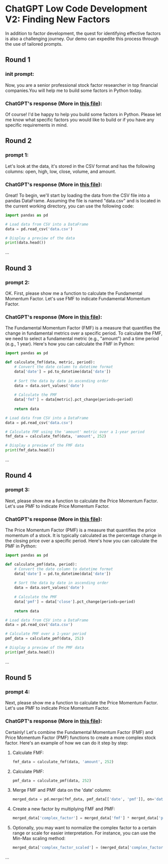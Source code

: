 # ChatGPT Low Code Development V2: Finding New Factors

In addition to factor development, the quest for identifying effective factors is also a challenging journey. Our demo can expedite this process through the use of tailored prompts. 

## Round 1
### init prompt: 

Now, you are a senior professional stock factor researcher in top financial companies.You will help me to build some factors in Python today.

### ChatGPT's response (More in [this file](./main.ipynb)):

Of course! I'd be happy to help you build some factors in Python. Please let me know what specific factors you would like to build or if you have any specific requirements in mind.

## Round 2
### prompt 1:  
Let's look at the data, it's stored in the CSV format and has the following columns: open, high, low, close, volume, and amount.

### ChatGPT's response (More in [this file](./main.ipynb)):
Great! To begin, we'll start by loading the data from the CSV file into a pandas DataFrame. Assuming the file is named "data.csv" and is located in the current working directory, you can use the following code:

```python
import pandas as pd

# Load data from CSV into a DataFrame
data = pd.read_csv('data.csv')

# Display a preview of the data
print(data.head())
```

...

## Round 3
### prompt 2: 
OK. First, please show me a function to calculate the Fundamental Momentum Factor. Let's use FMF to indicate Fundamental Momentum Factor.

### ChatGPT's response (More in [this file](./main.ipynb)):
The Fundamental Momentum Factor (FMF) is a measure that quantifies the change in fundamental metrics over a specific period. To calculate the FMF, we need to select a fundamental metric (e.g., "amount") and a time period (e.g., 1 year). Here's how you can calculate the FMF in Python:

```python
import pandas as pd

def calculate_fmf(data, metric, period):
    # Convert the date column to datetime format
    data['date'] = pd.to_datetime(data['date'])
    
    # Sort the data by date in ascending order
    data = data.sort_values('date')
    
    # Calculate the FMF
    data['fmf'] = data[metric].pct_change(periods=period)
    
    return data

# Load data from CSV into a DataFrame
data = pd.read_csv('data.csv')

# Calculate FMF using the 'amount' metric over a 1-year period
fmf_data = calculate_fmf(data, 'amount', 252)

# Display a preview of the FMF data
print(fmf_data.head())
```

...

## Round 4

### prompt 3:  

Next, please show me a function to calculate the Price Momentum Factor. Let's use PMF to indicate Price Momentum Factor.

### ChatGPT's response (More in [this file](./main.ipynb)):
The Price Momentum Factor (PMF) is a measure that quantifies the price momentum of a stock. It is typically calculated as the percentage change in the closing price over a specific period. Here's how you can calculate the PMF in Python:

```python
import pandas as pd

def calculate_pmf(data, period):
    # Convert the date column to datetime format
    data['date'] = pd.to_datetime(data['date'])
    
    # Sort the data by date in ascending order
    data = data.sort_values('date')
    
    # Calculate the PMF
    data['pmf'] = data['close'].pct_change(periods=period)
    
    return data

# Load data from CSV into a DataFrame
data = pd.read_csv('data.csv')

# Calculate PMF over a 1-year period
pmf_data = calculate_pmf(data, 252)

# Display a preview of the PMF data
print(pmf_data.head())
```

...

## Round 5

### prompt 4:  

Next, please show me a function to calculate the Price Momentum Factor. Let's use PMF to indicate Price Momentum Factor.

### ChatGPT's response (More in [this file](./main.ipynb)):

Certainly! Let's combine the Fundamental Momentum Factor (FMF) and Price Momentum Factor (PMF) functions to create a more complex stock factor. Here's an example of how we can do it step by step:

1. Calculate FMF:
   ```python
   fmf_data = calculate_fmf(data, 'amount', 252)
   ```

2. Calculate PMF:
   ```python
   pmf_data = calculate_pmf(data, 252)
   ```

3. Merge FMF and PMF data on the 'date' column:
   ```python
   merged_data = pd.merge(fmf_data, pmf_data[['date', 'pmf']], on='date', how='inner')
   ```

4. Create a new factor by multiplying FMF and PMF:
   ```python
   merged_data['complex_factor'] = merged_data['fmf'] * merged_data['pmf']
   ```

5. Optionally, you may want to normalize the complex factor to a certain range or scale for easier interpretation. For instance, you can use the Min-Max scaling method:
   ```python
   merged_data['complex_factor_scaled'] = (merged_data['complex_factor'] - merged_data['complex_factor'].min()) / (merged_data['complex_factor'].max() - merged_data['complex_factor'].min())
   ```

...
